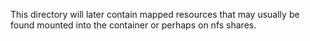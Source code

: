 This directory will later contain mapped resources that may usually be found
mounted into the container or perhaps on nfs shares.
